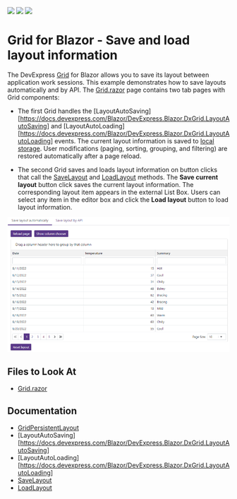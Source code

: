 <!-- default badges list -->
![](https://img.shields.io/endpoint?url=https://codecentral.devexpress.com/api/v1/VersionRange/217318326/22.1.2%2B)
[![](https://img.shields.io/badge/Open_in_DevExpress_Support_Center-FF7200?style=flat-square&logo=DevExpress&logoColor=white)](https://supportcenter.devexpress.com/ticket/details/T826240)
[![](https://img.shields.io/badge/📖_How_to_use_DevExpress_Examples-e9f6fc?style=flat-square)](https://docs.devexpress.com/GeneralInformation/403183)
<!-- default badges end -->
<!-- default file list -->

# Grid for Blazor - Save and load layout information

The DevExpress [Grid](https://docs.devexpress.com/Blazor/403143/grid) for Blazor allows you to save its layout between application work sessions. This example demonstrates how to save layouts automatically and by API. The [Grid.razor](./SaveAndRestoreLayout/SaveAndRestoreLayout/Pages/Grid.razor) page contains two tab pages with Grid components:

* The first Grid handles the [LayoutAutoSaving][https://docs.devexpress.com/Blazor/DevExpress.Blazor.DxGrid.LayoutAutoSaving] and [LayoutAutoLoading][https://docs.devexpress.com/Blazor/DevExpress.Blazor.DxGrid.LayoutAutoLoading] events. The current layout information is saved to [local storage](https://developer.mozilla.org/en-US/docs/Web/API/Window/localStorage). User modifications (paging, sorting, grouping, and filtering) are restored automatically after a page reload.

* The second Grid saves and loads layout information on button clicks that call the [SaveLayout](https://docs.devexpress.com/Blazor/DevExpress.Blazor.DxGrid.SaveLayout) and [LoadLayout](https://docs.devexpress.com/Blazor/DevExpress.Blazor.DxGrid.LoadLayout(DevExpress.Blazor.GridPersistentLayout)) methods. The **Save current layout** button click saves the current layout information. The corresponding layout item appears in the external List Box. Users can select any item in the editor box and click the **Load layout** button to load layout information. 

![App sample](images/dxgrid-save-restore-layout.png)

## Files to Look At

- [Grid.razor](./CS/SaveAndRestoreLayout/SaveAndRestoreLayout/Pages/Grid.razor)

## Documentation

* [GridPersistentLayout](https://docs.devexpress.com/Blazor/DevExpress.Blazor.DxGrid.LoadLayout(DevExpress.Blazor.GridPersistentLayout))
* [LayoutAutoSaving][https://docs.devexpress.com/Blazor/DevExpress.Blazor.DxGrid.LayoutAutoSaving]
* [LayoutAutoLoading][https://docs.devexpress.com/Blazor/DevExpress.Blazor.DxGrid.LayoutAutoLoading]
* [SaveLayout](https://docs.devexpress.com/Blazor/DevExpress.Blazor.DxGrid.SaveLayout)
* [LoadLayout](https://docs.devexpress.com/Blazor/DevExpress.Blazor.DxGrid.LoadLayout(DevExpress.Blazor.GridPersistentLayout))
